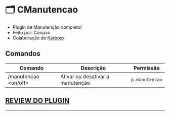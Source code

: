 # 🗂 CManutencao
- Plugin de Manutenção completo! 
 - Feito por: Coopas 
 - Colaboração de [Karboxx](https://github.com/KarboXXX)
 
 ## Comandos
|Comando         |Descrição                      |Permissão                    |
|----------------|-------------------------------|-----------------------------|
|/manutencao <on/off>    |Ativar ou desativar a manutenção|`p.manutencao`|
 
 ## [REVIEW DO PLUGIN](https://youtu.be/ZpgjJCZbfUc)
 
 ---
